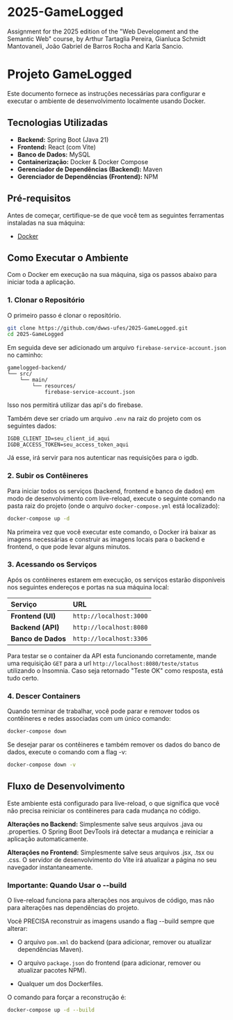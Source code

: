 # 2025-GameLogged
Assignment for the 2025 edition of the "Web Development and the Semantic Web" course, by Arthur Tartaglia Pereira, Gianluca Schmidt Mantovaneli, João Gabriel de Barros Rocha and Karla Sancio.

# Projeto GameLogged

Este documento fornece as instruções necessárias para configurar e executar o ambiente de desenvolvimento localmente usando Docker.

## Tecnologias Utilizadas

* **Backend:** Spring Boot (Java 21)
* **Frontend:** React (com Vite)
* **Banco de Dados:** MySQL
* **Containerização:** Docker & Docker Compose
* **Gerenciador de Dependências (Backend):** Maven
* **Gerenciador de Dependências (Frontend):** NPM

## Pré-requisitos

Antes de começar, certifique-se de que você tem as seguintes ferramentas instaladas na sua máquina:

* [Docker](https://www.docker.com/get-started)

## Como Executar o Ambiente

Com o Docker em execução na sua máquina, siga os passos abaixo para iniciar toda a aplicação.

### 1. Clonar o Repositório

O primeiro passo é clonar o repositório.

```bash
git clone https://github.com/dwws-ufes/2025-GameLogged.git
cd 2025-GameLogged
```

Em seguida deve ser adicionado um arquivo `firebase-service-account.json` no caminho:

```
gamelogged-backend/
└── src/
    └── main/
        └── resources/
            firebase-service-account.json
```

Isso nos permitirá utilizar das api's do firebase.

Também deve ser criado um arquivo `.env` na raiz do projeto com os seguintes dados:

```
IGDB_CLIENT_ID=seu_client_id_aqui
IGDB_ACCESS_TOKEN=seu_access_token_aqui
```

Já esse, irá servir para nos autenticar nas requisições para o igdb.


### 2. Subir os Contêineres

Para iniciar todos os serviços (backend, frontend e banco de dados) em modo de desenvolvimento com live-reload, execute o seguinte comando na pasta raiz do projeto (onde o arquivo `docker-compose.yml` está localizado):

```bash
docker-compose up -d
```

Na primeira vez que você executar este comando, o Docker irá baixar as imagens necessárias e construir as imagens locais para o backend e frontend, o que pode levar alguns minutos.

### 3. Acessando os Serviços

Após os contêineres estarem em execução, os serviços estarão disponíveis nos seguintes endereços e portas na sua máquina local:

| Serviço             | URL                    |
| :------------------ | :----------------------|
| **Frontend (UI)**   | `http://localhost:3000`|
| **Backend (API)**   | `http://localhost:8080`|
| **Banco de Dados**  | `http://localhost:3306`|


Para testar se o container da API esta funcionando corretamente, mande uma requisição `GET` para a url `http://localhost:8080/teste/status` utilizando o Insomnia. Caso seja retornado "Teste OK" como resposta, está tudo certo.

### 4. Descer Containers

Quando terminar de trabalhar, você pode parar e remover todos os contêineres e redes associadas com um único comando:

```bash
docker-compose down
```

Se desejar parar os contêineres e também remover os dados do banco de dados, execute o comando com a flag -v:

```bash
docker-compose down -v
```

## Fluxo de Desenvolvimento

Este ambiente está configurado para live-reload, o que significa que você não precisa reiniciar os contêineres para cada mudança no código.

**Alterações no Backend:** Simplesmente salve seus arquivos .java ou .properties. O Spring Boot DevTools irá detectar a mudança e reiniciar a aplicação automaticamente.

**Alterações no Frontend:** Simplesmente salve seus arquivos .jsx, .tsx ou .css. O servidor de desenvolvimento do Vite irá atualizar a página no seu navegador instantaneamente.

### Importante: Quando Usar o --build
O live-reload funciona para alterações nos arquivos de código, mas não para alterações nas dependências do projeto.

Você PRECISA reconstruir as imagens usando a flag --build sempre que alterar:

- O arquivo `pom.xml` do backend (para adicionar, remover ou atualizar dependências Maven).

- O arquivo `package.json` do frontend (para adicionar, remover ou atualizar pacotes NPM).

- Qualquer um dos Dockerfiles.

O comando para forçar a reconstrução é:

```bash
docker-compose up -d --build
```
